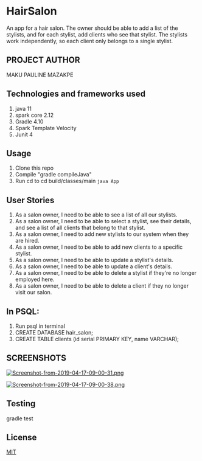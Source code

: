 # HairSalon
An app for a hair salon. The owner should be able to add a list of the stylists, and for each stylist, add clients who see that stylist. The stylists work independently, so each client only belongs to a single stylist.

## PROJECT AUTHOR
MAKU PAULINE MAZAKPE

## Technologies and frameworks used
1. java 11
2. spark core 2.12
3. Gradle 4.10
4. Spark Template Velocity
5. Junit 4

## Usage
1. Clone this repo
2. Compile "gradle compileJava"
3. Run cd to cd build/classes/main `java App`

## User Stories 
1. As a salon owner, I need to be able to see a list of all our stylists.
2. As a salon owner, I need to be able to select a stylist, see their details, and see a list of all clients that belong to that stylist.
3. As a salon owner, I need to add new stylists to our system when they are hired.
4. As a salon owner, I need to be able to add new clients to a specific stylist.
5. As a salon owner, I need to be able to update a stylist's details.
6. As a salon owner, I need to be able to update a client's details.
7. As a salon owner, I need to be able to delete a stylist if they're no longer employed here.
8. As a salon owner, I need to be able to delete a client if they no longer visit our salon.

## In PSQL:
1. Run psql in terminal
2. CREATE DATABASE hair_salon;
3. CREATE TABLE clients (id serial PRIMARY KEY, name VARCHAR);

## SCREENSHOTS

[![Screenshot-from-2019-04-17-09-00-31.png](https://i.postimg.cc/1XH4j7VS/Screenshot-from-2019-04-17-09-00-31.png)](https://postimg.cc/xNX0kRPp)

[![Screenshot-from-2019-04-17-09-00-38.png](https://i.postimg.cc/fTRbbK03/Screenshot-from-2019-04-17-09-00-38.png)](https://postimg.cc/jCBTgycK)

## Testing

gradle test

## License
[MIT](https://choosealicense.com/licenses/mit/)
